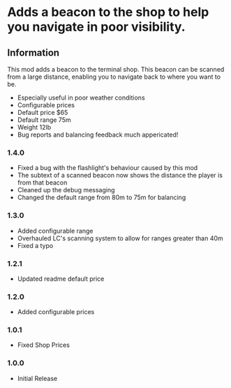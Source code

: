# Adds a beacon to the shop to help you navigate in poor visibility.

## Information
This mod adds a beacon to the terminal shop. This beacon can be scanned from a large distance, enabling you to navigate back to where you want to be.
- Especially useful in poor weather conditions
- Configurable prices
- Default price $65
- Default range 75m
- Weight 12lb
- Bug reports and balancing feedback much appericated!

### 1.4.0
- Fixed a bug with the flashlight's behaviour caused by this mod
- The subtext of a scanned beacon now shows the distance the player is from that beacon
- Cleaned up the debug messaging
- Changed the default range from 80m to 75m for balancing

### 1.3.0
- Added configurable range
- Overhauled LC's scanning system to allow for ranges greater than 40m
- Fixed a typo

### 1.2.1
- Updated readme default price

### 1.2.0
- Added configurable prices

### 1.0.1
- Fixed Shop Prices

### 1.0.0
- Initial Release